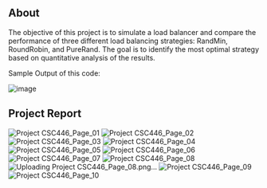 ## About

The objective of this project is to simulate a load balancer and compare the performance of three different load balancing strategies: RandMin, RoundRobin, and PureRand. The goal is to identify the most optimal strategy based on quantitative analysis of the results.

Sample Output of this code:

![image](https://github.com/nami773/LoadBalancerProject/assets/128548019/b2b582af-01bc-4e26-ad7e-320539f00056)

## Project Report
![Project CSC446_Page_01](https://github.com/nami773/LoadBalancerProject/assets/128548019/449191fd-b443-429b-9d9f-8391b820ff9a)
![Project CSC446_Page_02](https://github.com/nami773/LoadBalancerProject/assets/128548019/6ff9599d-c60f-462f-8595-8c653e09c29a)
![Project CSC446_Page_03](https://github.com/nami773/LoadBalancerProject/assets/128548019/6accef31-c7fe-40d2-8bd6-220e6a245d7e)
![Project CSC446_Page_04](https://github.com/nami773/LoadBalancerProject/assets/128548019/c1c44acb-94a7-4e03-a1c7-e8451710ca24)
![Project CSC446_Page_05](https://github.com/nami773/LoadBalancerProject/assets/128548019/24f59a3c-8e9a-4a05-a5dd-b69a2e0510a4)
![Project CSC446_Page_06](https://github.com/nami773/LoadBalancerProject/assets/128548019/98c55fca-0807-4e0c-9202-677888551b59)
![Project CSC446_Page_07](https://github.com/nami773/LoadBalancerProject/assets/128548019/be5bf811-733d-4838-aa32-03f2f26c9c63)
![Project CSC446_Page_08](https://github.com/nami773/LoadBalancerProject/assets/128548019/bbbc7f13-e77c-4b63-9577-c90c9bb8561c)![Uploading Project CSC446_Page_08.png…]()
![Project CSC446_Page_09](https://github.com/nami773/LoadBalancerProject/assets/128548019/9051a1ac-0330-4b24-8363-c0b25d3dd5c6)
![Project CSC446_Page_10](https://github.com/nami773/LoadBalancerProject/assets/128548019/b0fbc515-a5e9-4f70-89d6-8bde8ce58e92)
